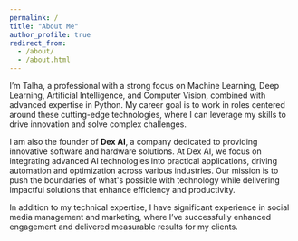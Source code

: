 ```yaml
---
permalink: /
title: "About Me"
author_profile: true
redirect_from: 
  - /about/
  - /about.html
---
```


I’m Talha, a professional with a strong focus on Machine Learning, Deep Learning, Artificial Intelligence, and Computer Vision, combined with advanced expertise in Python. My career goal is to work in roles centered around these cutting-edge technologies, where I can leverage my skills to drive innovation and solve complex challenges.

I am also the founder of **Dex AI**, a company dedicated to providing innovative software and hardware solutions. At Dex AI, we focus on integrating advanced AI technologies into practical applications, driving automation and optimization across various industries. Our mission is to push the boundaries of what's possible with technology while delivering impactful solutions that enhance efficiency and productivity.

In addition to my technical expertise, I have significant experience in social media management and marketing, where I’ve successfully enhanced engagement and delivered measurable results for my clients.

